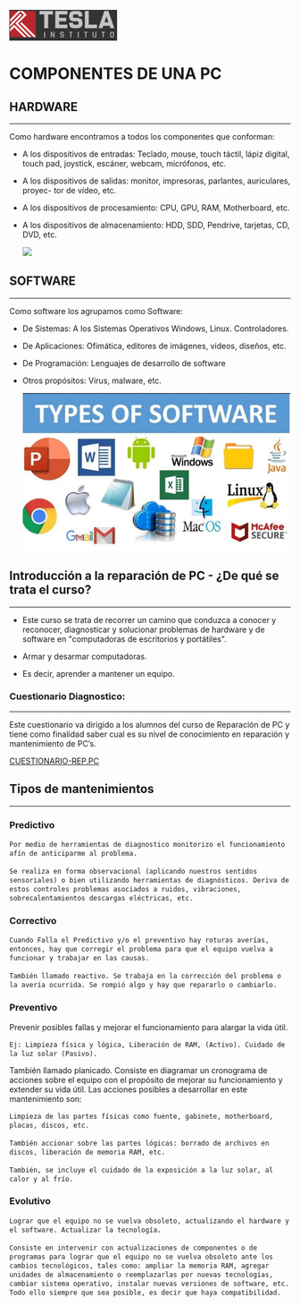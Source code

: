 ![](imagesClass1\LogoTesla.png)

# COMPONENTES DE UNA PC

## HARDWARE
---

Como hardware encontramos a todos los componentes que conforman:

* A los dispositivos de entradas: Teclado, mouse, touch táctil, lápiz digital, touch
pad, joystick, escáner, webcam, micrófonos, etc.

* A los dispositivos de salidas: monitor, impresoras, parlantes, auriculares, proyec-
tor de vídeo, etc.

* A los dispositivos de procesamiento: CPU, GPU, RAM, Motherboard, etc.

* A los dispositivos de almacenamiento: HDD, SDD, Pendrive, tarjetas, CD, DVD, etc.

    ![](https://www.ejemplode.com/images/uploads/informatica/hardware.jpg)

## SOFTWARE 
---

Como software los agrupamos como Software:

* De Sistemas: A los Sistemas Operativos Windows, Linux. Controladores.

* De Aplicaciones: Ofimática, editores de imágenes, videos, diseños, etc.

* De Programación: Lenguajes de desarrollo de software

* Otros propósitos: Virus, malware, etc.

    ![](imagesClass1\SOFTWARE2.jpg)

## Introducción a la reparación de PC - ¿De qué se trata el curso?
---


* Este curso se trata de recorrer un camino que conduzca a conocer y reconocer, diagnosticar y solucionar problemas de hardware y de software en "computadoras de escritorios y portátiles".

* Armar y desarmar computadoras.

* Es decir, aprender a mantener un equipo.



### **Cuestionario Diagnostico:**
---

Este cuestionario va dirigido a los alumnos del curso de Reparación de PC y tiene como finalidad saber cual es su nivel de conocimiento en reparación y mantenimiento de PC’s.

[CUESTIONARIO-REP.PC](https://docs.google.com/forms/d/1KPL0YnewlPtUeREWkJInXpxiRxX6RXwNIu4urPCfEo4/viewform?chromeless=1&edit_requested=true)

## Tipos de mantenimientos
---

### **Predictivo**

    Por medio de herramientas de diagnostico monitorizo el funcionamiento afín de anticiparme al problema.

    Se realiza en forma observacional (aplicando nuestros sentidos sensoriales) o bien utilizando herramientas de diagnósticos. Deriva de estos controles problemas asociados a ruidos, vibraciones, sobrecalentamientos descargas eléctricas, etc.

### **Correctivo**

    Cuando Falla el Predictivo y/o el preventivo hay roturas averías, entonces, hay que corregir el problema para que el equipo vuelva a funcionar y trabajar en las causas.

    También llamado reactivo. Se trabaja en la corrección del problema o la avería ocurrida. Se rompió algo y hay que repararlo o cambiarlo.

### **Preventivo**

Prevenir posibles fallas y mejorar el funcionamiento para alargar la vida útil.

    Ej: Limpieza física y lógica, Liberación de RAM, (Activo). Cuidado de la luz solar (Pasivo).

También llamado planicado. Consiste en diagramar un cronograma de acciones sobre el equipo con el propósito de mejorar su funcionamiento y extender su vida útil. Las acciones posibles a desarrollar en este mantenimiento son: 

    Limpieza de las partes físicas como fuente, gabinete, motherboard, placas, discos, etc. 

    También accionar sobre las partes lógicas: borrado de archivos en discos, liberación de memoria RAM, etc. 

    También, se incluye el cuidado de la exposición a la luz solar, al calor y al frío.

### **Evolutivo**

    Lograr que el equipo no se vuelva obsoleto, actualizando el hardware y el software. Actualizar la tecnología.

    Consiste en intervenir con actualizaciones de componentes o de programas para lograr que el equipo no se vuelva obsoleto ante los cambios tecnológicos, tales como: ampliar la memoria RAM, agregar unidades de almacenamiento o reemplazarlas por nuevas tecnologías, cambiar sistema operativo, instalar nuevas versiones de software, etc. Todo ello siempre que sea posible, es decir que haya compatibilidad.

